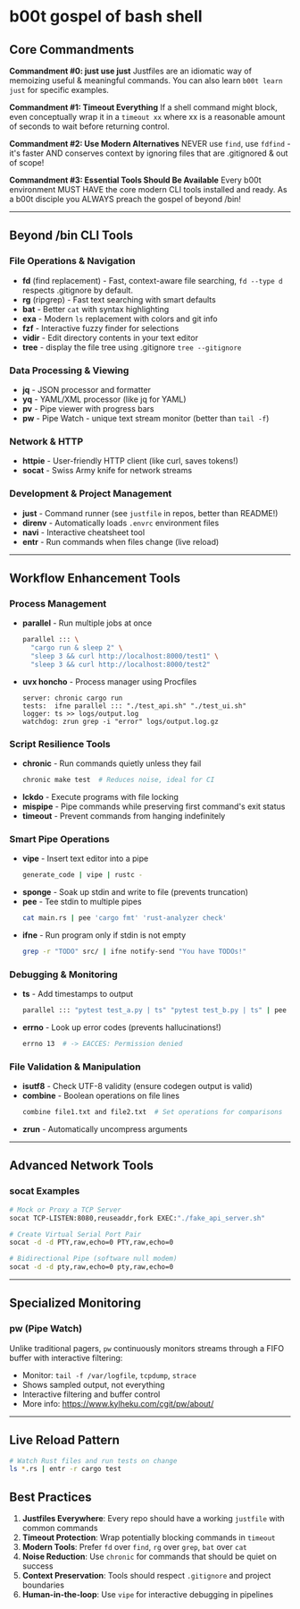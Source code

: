 # b00t gospel of bash shell

## Core Commandments

**Commandment #0: just use just**
Justfiles are an idiomatic way of memoizing useful & meaningful commands.
You can also learn `b00t learn just` for specific examples.

**Commandment #1: Timeout Everything**
If a shell command might block, even conceptually wrap it in a `timeout xx` where xx is a reasonable amount of seconds to wait before returning control.

**Commandment #2: Use Modern Alternatives**
NEVER use `find`, use `fdfind` - it's faster AND conserves context by ignoring files that are .gitignored & out of scope!


**Commandment #3: Essential Tools Should Be Available**
Every b00t environment MUST HAVE the core modern CLI tools installed and ready.
As a b00t disciple you ALWAYS preach the gospel of beyond /bin!

---

## Beyond /bin CLI Tools

### File Operations & Navigation
- **fd** (find replacement) - Fast, context-aware file searching, `fd --type d` respects .gitignore by default.
- **rg** (ripgrep) - Fast text searching with smart defaults
- **bat** - Better `cat` with syntax highlighting
- **exa** - Modern `ls` replacement with colors and git info
- **fzf** - Interactive fuzzy finder for selections
- **vidir** - Edit directory contents in your text editor
- **tree** - display the file tree using .gitignore `tree --gitignore`

### Data Processing & Viewing
- **jq** - JSON processor and formatter
- **yq** - YAML/XML processor (like jq for YAML)
- **pv** - Pipe viewer with progress bars
- **pw** - Pipe Watch - unique text stream monitor (better than `tail -f`)

### Network & HTTP
- **httpie** - User-friendly HTTP client (like curl, saves tokens!)
- **socat** - Swiss Army knife for network streams

### Development & Project Management
- **just** - Command runner (see `justfile` in repos, better than README!)
- **direnv** - Automatically loads `.envrc` environment files
- **navi** - Interactive cheatsheet tool
- **entr** - Run commands when files change (live reload)

---

## Workflow Enhancement Tools

### Process Management
- **parallel** - Run multiple jobs at once
  ```bash
  parallel ::: \
    "cargo run & sleep 2" \
    "sleep 3 && curl http://localhost:8000/test1" \
    "sleep 3 && curl http://localhost:8000/test2"
  ```

- **uvx honcho** - Process manager using Procfiles
  ```procfile
  server: chronic cargo run
  tests:  ifne parallel ::: "./test_api.sh" "./test_ui.sh"
  logger: ts >> logs/output.log
  watchdog: zrun grep -i "error" logs/output.log.gz
  ```

### Script Resilience Tools
- **chronic** - Run commands quietly unless they fail
  ```bash
  chronic make test  # Reduces noise, ideal for CI
  ```
- **lckdo** - Execute programs with file locking
- **mispipe** - Pipe commands while preserving first command's exit status
- **timeout** - Prevent commands from hanging indefinitely

### Smart Pipe Operations
- **vipe** - Insert text editor into a pipe
  ```bash
  generate_code | vipe | rustc -
  ```
- **sponge** - Soak up stdin and write to file (prevents truncation)
- **pee** - Tee stdin to multiple pipes
  ```bash
  cat main.rs | pee 'cargo fmt' 'rust-analyzer check'
  ```
- **ifne** - Run program only if stdin is not empty
  ```bash
  grep -r "TODO" src/ | ifne notify-send "You have TODOs!"
  ```

### Debugging & Monitoring
- **ts** - Add timestamps to output
  ```bash
  parallel ::: "pytest test_a.py | ts" "pytest test_b.py | ts" | pee 'grep FAIL' 'less'
  ```
- **errno** - Look up error codes (prevents hallucinations!)
  ```bash
  errno 13  # -> EACCES: Permission denied
  ```

### File Validation & Manipulation
- **isutf8** - Check UTF-8 validity (ensure codegen output is valid)
- **combine** - Boolean operations on file lines
  ```bash
  combine file1.txt and file2.txt  # Set operations for comparisons
  ```
- **zrun** - Automatically uncompress arguments

---

## Advanced Network Tools

### socat Examples
```bash
# Mock or Proxy a TCP Server
socat TCP-LISTEN:8080,reuseaddr,fork EXEC:"./fake_api_server.sh"

# Create Virtual Serial Port Pair
socat -d -d PTY,raw,echo=0 PTY,raw,echo=0

# Bidirectional Pipe (software null modem)
socat -d -d pty,raw,echo=0 pty,raw,echo=0
```

---

## Specialized Monitoring

### pw (Pipe Watch)
Unlike traditional pagers, `pw` continuously monitors streams through a FIFO buffer with interactive filtering:
- Monitor: `tail -f /var/logfile`, `tcpdump`, `strace`
- Shows sampled output, not everything
- Interactive filtering and buffer control
- More info: https://www.kylheku.com/cgit/pw/about/

---

## Live Reload Pattern
```bash
# Watch Rust files and run tests on change
ls *.rs | entr -r cargo test
```

## Best Practices

1. **Justfiles Everywhere**: Every repo should have a working `justfile` with common commands
2. **Timeout Protection**: Wrap potentially blocking commands in `timeout`
3. **Modern Tools**: Prefer `fd` over `find`, `rg` over `grep`, `bat` over `cat`
4. **Noise Reduction**: Use `chronic` for commands that should be quiet on success
5. **Context Preservation**: Tools should respect `.gitignore` and project boundaries
6. **Human-in-the-loop**: Use `vipe` for interactive debugging in pipelines